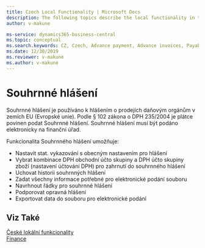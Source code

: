 ```yaml
---
title: Czech Local Functionality | Microsoft Docs
description: The following topics describe the local functionality in the Czech version of Business Central.
author: v-makune

ms-service: dynamics365-business-central
ms.topic: conceptual
ms.search.keywords: CZ, Czech, Advance payment, Advance invoices, Payables, Finance,  Cash, EET, Cash Desk
ms.date: 12/30/2019
ms.reviewer: v-makune
ms.author: v-makune
---
```



# Souhrnné hlášení  

Souhrnné hlášení je používáno k hlášením o prodejích daňovým orgánům v zemích EU (Evropské unie). Podle § 102 zákona o DPH 235/2004 je plátce povinen podat Souhrnné hlášení. Souhrnné hlášení musí být podáno elektronicky na finanční úřad.  

Funkcionalita Souhrnného hlášení umožňuje:

- Nastavit stat. vykazování s obecným nastavením pro hlášení
- Vybrat kombinace DPH obchodní účto skupiny a DPH účto skupiny zboží (nastavení účtování DPH) pro zahrnutí do souhrnného hlášení
- Uchovat historii souhrnných hlášení
- Zadat všechny informace potřebné pro elektronické podání souboru
- Navrhnout řádky pro souhrnné hlášení
- Podporovat opravná hlášení
- Exportovat data do souboru pro elektronické podání

## Viz Také

[České lokální funkcionality](czech-local-functionality.md)  
[Finance](../../finance.md)
